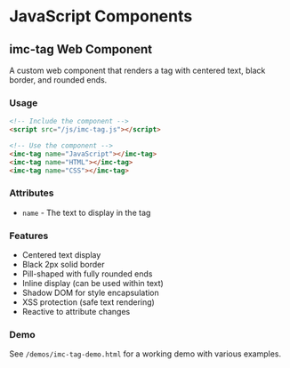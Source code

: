 # JavaScript Components

## imc-tag Web Component

A custom web component that renders a tag with centered text, black border, and rounded ends.

### Usage

```html
<!-- Include the component -->
<script src="/js/imc-tag.js"></script>

<!-- Use the component -->
<imc-tag name="JavaScript"></imc-tag>
<imc-tag name="HTML"></imc-tag>
<imc-tag name="CSS"></imc-tag>
```

### Attributes

- `name` - The text to display in the tag

### Features

- Centered text display
- Black 2px solid border
- Pill-shaped with fully rounded ends
- Inline display (can be used within text)
- Shadow DOM for style encapsulation
- XSS protection (safe text rendering)
- Reactive to attribute changes

### Demo

See `/demos/imc-tag-demo.html` for a working demo with various examples.
